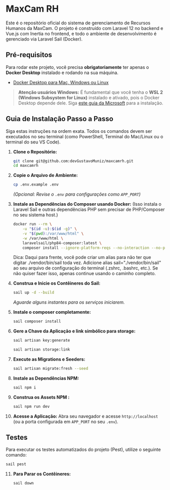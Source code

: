 # MaxCam RH
Este é o repositório oficial do sistema de gerenciamento de Recursos Humanos da MaxCam. O projeto é construído com Laravel 12 no backend e Vue.js com Inertia no frontend, e todo o ambiente de desenvolvimento é gerenciado via Laravel Sail (Docker).
## Pré-requisitos

Para rodar este projeto, você precisa **obrigatoriamente** ter apenas o **Docker Desktop** instalado e rodando na sua máquina.

* [Docker Desktop para Mac, Windows ou Linux](https://www.docker.com/products/docker-desktop/)

> **Atenção usuários Windows:** É fundamental que você tenha o **WSL 2 (Windows Subsystem for Linux)** instalado e ativado, pois o Docker Desktop depende dele. Siga [este guia da Microsoft](https://docs.microsoft.com/pt-br/windows/wsl/install) para a instalação.

## Guia de Instalação Passo a Passo

Siga estas instruções na ordem exata. Todos os comandos devem ser executados no seu terminal (como PowerShell, Terminal do Mac/Linux ou o terminal do seu VS Code).
1. **Clone o Repositório:**
    ```bash
    git clone git@github.com:devGustavoMuniz/maxcamrh.git
    cd maxcamrh
    ```

2.  **Copie o Arquivo de Ambiente:**
    ```bash
    cp .env.example .env
    ```
    *(Opcional: Revise o `.env` para configurações como `APP_PORT`)*


3.  **Instale as Dependências do Composer usando Docker:**
    (Isso instala o Laravel Sail e outras dependências PHP sem precisar de PHP/Composer no seu sistema host.)
    ```bash
    docker run --rm \
        -u "$(id -u):$(id -g)" \
        -v "$(pwd):/var/www/html" \
        -w /var/www/html \
        laravelsail/php84-composer:latest \
        composer install --ignore-platform-reqs --no-interaction --no-plugins --no-scripts --prefer-dist
    ```

    Dica: Daqui para frente, você pode criar um alias para não ter que digitar ./vendor/bin/sail toda vez. Adicione alias sail="./vendor/bin/sail" ao seu arquivo de configuração do terminal (.zshrc, .bashrc, etc.). Se não quiser fazer isso, apenas continue usando o caminho completo.


4.  **Construa e Inicie os Contêineres do Sail:**
    ```bash
    sail up -d --build
    ```
    *Aguarde alguns instantes para os serviços iniciarem.*


5. **Instale o composer completamente:**
    ```bash
    sail composer install
    ```

6. **Gere a Chave da Aplicação e link simbólico para storage:**
    ```bash
    sail artisan key:generate
    
    sail artisan storage:link
    ```

7. **Execute as Migrations e Seeders:**
    ```bash
    sail artisan migrate:fresh --seed
    ```

8. **Instale as Dependências NPM:**
    ```bash
    sail npm i
    ```

9. **Construa os Assets NPM :**
    ```bash
    sail npm run dev
    ```

10. **Acesse a Aplicação:**
    Abra seu navegador e acesse `http://localhost` (ou a porta configurada em `APP_PORT` no seu `.env`).


## Testes

Para executar os testes automatizados do projeto (Pest), utilize o seguinte comando:

```bash
sail pest
```


11. **Para Parar os Contêineres:**
    ```bash
    sail down
    ```
